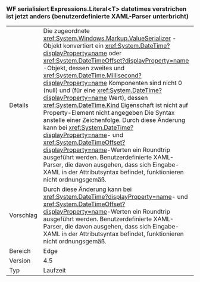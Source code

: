 ### <a name="wf-serializes-expressionsliterallttgt-datetimes-differently-now-breaks-custom-xaml-parsers"></a>WF serialisiert Expressions.Literal&lt;T&gt; datetimes verstrichen ist jetzt anders (benutzerdefinierte XAML-Parser unterbricht)

|   |   |
|---|---|
|Details|Die zugeordnete <xref:System.Windows.Markup.ValueSerializer> -Objekt konvertiert ein <xref:System.DateTime?displayProperty=name> oder <xref:System.DateTimeOffset?displayProperty=name> -Objekt, dessen zweites und <xref:System.DateTime.Millisecond?displayProperty=name> Komponenten sind nicht 0 (null) und (für eine <xref:System.DateTime?displayProperty=name> Wert), dessen <xref:System.DateTime.Kind> Eigenschaft ist nicht auf Property-Element nicht angegeben Die Syntax anstelle einer Zeichenfolge. Durch diese Änderung kann bei <xref:System.DateTime?displayProperty=name>- und <xref:System.DateTimeOffset?displayProperty=name>-Werten ein Roundtrip ausgeführt werden. Benutzerdefinierte XAML-Parser, die davon ausgehen, dass sich Eingabe-XAML in der Attributsyntax befindet, funktionieren nicht ordnungsgemäß.|
|Vorschlag|Durch diese Änderung kann bei <xref:System.DateTime?displayProperty=name>- und <xref:System.DateTimeOffset?displayProperty=name>-Werten ein Roundtrip ausgeführt werden. Benutzerdefinierte XAML-Parser, die davon ausgehen, dass sich Eingabe-XAML in der Attributsyntax befindet, funktionieren nicht ordnungsgemäß.|
|Bereich|Edge|
|Version|4.5|
|Typ|Laufzeit|

